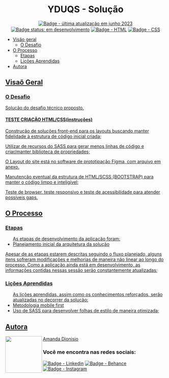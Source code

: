<h1 align="center">YDUQS - Solução</h1>


<!--TODO: adicionar badge SASS e Bootstrap-->
<p align="center">
  <a href=""><img src="https://img.shields.io/badge/%C3%BAltima%20atualiza%C3%A7%C3%A3o-jun%202023-blue" align="center" alt="Badge - última atualização em junho  2023" /></a>
  <a href=""><img src="https://img.shields.io/badge/status-em%20desenvolvimento-yellowgreen" align="center" alt="Badge status: em desenvolvimento" /></a>
  <a href=""><img src="https://img.shields.io/badge/HTML5-E34F26?style=for-the-badge&logo=html5&logoColor=white" align="center" alt="Badge - HTML" /></a>
  <a href=""><img src="https://img.shields.io/badge/CSS3-1572B6?style=for-the-badge&logo=css3&logoColor=white" align="center" alt="Badge - CSS" /></a>
</p>

<!--TODO:
-Adicionar deploy: <a href="" align="center">Link do projeto</a>-->

<ul>
  <li><a href="#visao-geral">Visão geral</a> 
    <ul>
      <li><a href="#o-desafio">O Desafio</a></li>
    </ul>
  </li>  
  <li><a href="#o-processo">O Processo</a>
    <ul>
      <li><a href="#etapas">Etapas</a></li>
      <li><a href="#licoes-aprendidas">Lições Aprendidas</a></li>
    </ul>
  </li>  
  <li><a href="#autora">Autora</li>
</ul>

<h2 id="visao-geral">Visaõ Geral</h2>

<h3 id="o-desafio">O Desafio</h3>
<p>Solução do desafio técnico proposto.</p> 

<h4>TESTE CRIAÇÃO HTML/CSS(instruções)</h4>
<p>Construção de soluções front-end para os layouts buscando manter fidelidade à estrutura de código inicial criada;</p>
<p>Utilizar de recursos do SASS para gerar menos linhas de código e criar/manter biblioteca de propriedades;</p>
<p>O Layout do site está no software de prototipação Figma, com arquivo em anexo.</p>
<p>Manutenção eventual da estrutura de HTML/SCSS (BOOTSTRAP) para manter o código limpo e inteligível;</p>
<p>Teste de browser, teste responsivo e teste de acessibilidade para atender possíveis gaps.</p>

<h2 id="o-processo">O Processo</h2>

<h3 id="etapas">Etapas</h3>
<ul>As etapas de desenvolvimento da aplicação foram:
  <li>Planejamento inicial da arquitetura da solução</li>
</ul>
<p>Apesar de as etapas estarem descritas seguindo o fluxo planejado, alguns itens sofreram modificações e melhorias de maneira não linear ao longo do processo. Como a aplicação ainda está em desenvolvimento, as informações contidas nessas sessão serão constantemente atualizadas;</p>

<h3 id="licoes-aprendidadas">Lições Aprendidas</h3>
<ul>As lições aprendidas, assim como os conhecimentos reforçados, serão atualizadas no decorrer da solução:
  <li>Metodologia mobile first</li>
  <li>Uso de SASS para desenvolver folhas de estilo de maneira otimizada;</li>
</ul> 

<h2 id="autora" align="left">Autora</h2>
<img align="left" src="https://avatars.githubusercontent.com/u/104245596?s=400&u=22dddd54d435db2df3c8f6e91c881be3cdc31170&v=4" width=115>
<a href="https://github.com/amandafd">Amanda Dionisio</a>
<h3 align="left">Você me encontra nas redes sociais:</h3>
<p align="left">
  <a href="https://www.linkedin.com/in/amanda-felipe-dionisio"><img src="https://img.shields.io/badge/LinkedIn-0077B5?style=for-the-badge&logo=linkedin&logoColor=white" alt="Badge - Linkedin" /></a>
  <a href="https://www.behance.net/amanda_dionisio"><img src="https://img.shields.io/badge/-Behance-blue?style=for-the-badge&logo=behance&logoColor=white" alt="Badge - Behance" /></a>
  <a href="https://www.instagram.com/amandafdionisio/"><img src="https://img.shields.io/badge/Instagram-E4405F?style=for-the-badge&logo=instagram&logoColor=white"  alt="Badge - Instagram" /></a>
</p>
